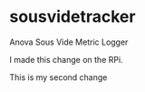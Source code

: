 # sousvidetracker
Anova Sous Vide Metric Logger

I made this change on the RPi.

This is my second change

